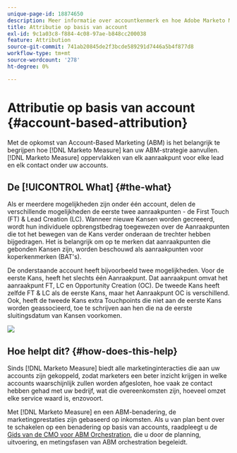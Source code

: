 ```yaml
---
unique-page-id: 18874650
description: Meer informatie over accountkenmerk en hoe Adobe Marketo Measure uw Account-Based Marketing-strategie (ABM) aanvult.
title: Attributie op basis van account
exl-id: 9c1a03c8-f884-4c08-97ae-b848cc200038
feature: Attribution
source-git-commit: 741ab20845de2f3bcde589291d7446a5b4f877d8
workflow-type: tm+mt
source-wordcount: '278'
ht-degree: 0%

---
```


# Attributie op basis van account {#account-based-attribution}

Met de opkomst van Account-Based Marketing (ABM) is het belangrijk te begrijpen hoe [!DNL Marketo Measure] kan uw ABM-strategie aanvullen. [!DNL Marketo Measure] oppervlakken van elk aanraakpunt voor elke lead en elk contact onder uw accounts.

## De [!UICONTROL What] {#the-what}

Als er meerdere mogelijkheden zijn onder één account, delen de verschillende mogelijkheden de eerste twee aanraakpunten - de First Touch (FT) &amp; Lead Creation (LC). Wanneer nieuwe Kansen worden gecreeerd, wordt hun individuele opbrengstbedrag toegewezen over de Aanraakpunten die tot het bewegen van de Kans verder onderaan de trechter hebben bijgedragen. Het is belangrijk om op te merken dat aanraakpunten die gebonden Kansen zijn, worden beschouwd als aanraakpunten voor koperkenmerken (BAT&#39;s).

De onderstaande account heeft bijvoorbeeld twee mogelijkheden. Voor de eerste Kans, heeft het slechts één Aanraakpunt. Dat aanraakpunt omvat het aanraakpunt FT, LC en Opportunity Creation (OC). De tweede Kans heeft zelfde FT &amp; LC als de eerste Kans, maar het Aanraakpunt OC is verschillend. Ook, heeft de tweede Kans extra Touchpoints die niet aan de eerste Kans worden geassocieerd, toe te schrijven aan hen die na de eerste sluitingsdatum van Kansen voorkomen.

![](assets/1.jpg)

## Hoe helpt dit? {#how-does-this-help}

Sinds [!DNL Marketo Measure] biedt alle marketinginteracties die aan uw accounts zijn gekoppeld, zodat marketers een beter inzicht krijgen in welke accounts waarschijnlijk zullen worden afgesloten, hoe vaak ze contact hebben gehad met uw bedrijf, wat die overeenkomsten zijn, hoeveel omzet elke service waard is, enzovoort.

Met [!DNL Marketo Measure] en een ABM-benadering, de marketingprestaties zijn gebaseerd op inkomsten. Als u van plan bent over te schakelen op een benadering op basis van accounts, raadpleegt u de [Gids van de CMO voor ABM Orchestration](https://engage.marketo.com/rs/460-TDH-945/images/BZ-CMOs-Guide-To-ABM-Orchestration-By-Bizible.pdf), die u door de planning, uitvoering, en metingsfasen van ABM orchestration begeleidt.
